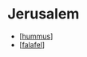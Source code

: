 # Jerusalem

- [[hummus]]
- [[falafel]]


[//begin]: # "Autogenerated link references for markdown compatibility"
[hummus]: hummus "Hummus"
[falafel]: falafel "Falafel"
[//end]: # "Autogenerated link references"